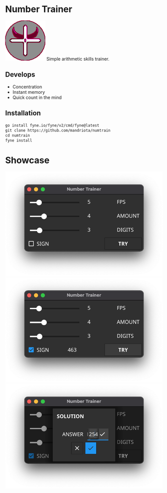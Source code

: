 # Number Trainer
![Logo](Icon.png)
Simple arithmetic skills trainer.

## Develops
- Concentration
- Instant memory
- Quick count in the mind

## Installation
```
go install fyne.io/fyne/v2/cmd/fyne@latest
git clone https://github.com/mandriota/numtrain
cd numtrain
fyne install
```

# Showcase
![Setting](showcase/setting.png)
![Viewing](showcase/adding.png)
![Answer](showcase/solving.png)